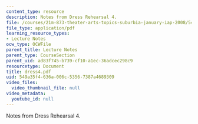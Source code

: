 ```yaml
---
content_type: resource
description: Notes from Dress Rehearsal 4.
file: /courses/21m-873-theater-arts-topics-suburbia-january-iap-2008/549a35f4636a006c53567387a4689309_dress4.pdf
file_type: application/pdf
learning_resource_types:
- Lecture Notes
ocw_type: OCWFile
parent_title: Lecture Notes
parent_type: CourseSection
parent_uid: ad83f745-b739-cf10-a1ec-36adcec298c9
resourcetype: Document
title: dress4.pdf
uid: 549a35f4-636a-006c-5356-7387a4689309
video_files:
  video_thumbnail_file: null
video_metadata:
  youtube_id: null
---
```

Notes from Dress Rehearsal 4.

